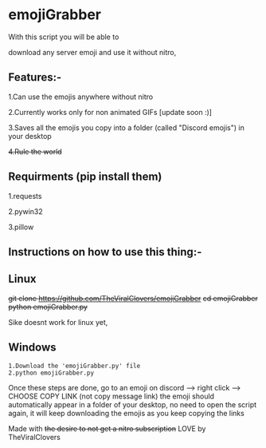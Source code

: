 # emojiGrabber
With this script you will be able to

download any server emoji and use it without nitro,

## Features:-

  1.Can use the emojis anywhere without nitro
  
  2.Currently works only for non animated GIFs [update soon :)]
  
  3.Saves all the emojis you copy into a folder (called "Discord emojis") in your desktop
  
  ~~4.Rule the world~~
## Requirments (pip install them)
  1.requests
  
  2.pywin32
  
  3.pillow
  
  
  ## Instructions on how to use this thing:-
   ## Linux
    
   ~~git clone https://github.com/TheViralClovers/emojiGrabber~~
    ~~cd emojiGrabber~~
    ~~python emojiGrabber.py~~
    
   Sike doesnt work for linux yet,
   
  ## Windows
    1.Download the 'emojiGrabber.py' file
    2.python emojiGrabber.py
    
Once these steps are done, go to an emoji on discord --> right click --> CHOOSE COPY LINK (not copy message link)
the emoji should automatically appear in a folder of your desktop, no need to open the script again, it will keep downloading the emojis as you keep copying the links
    
  Made with ~~the desire to not get a nitro subscription~~ LOVE by TheViralClovers
